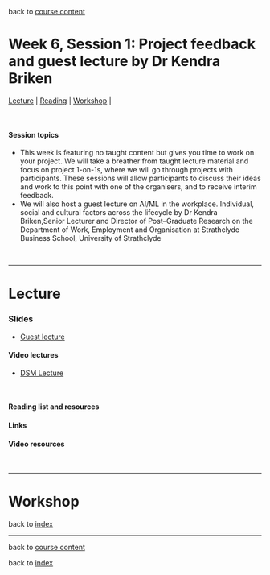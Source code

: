 back to [course content](index#course_organisation)


# Week 6, Session 1: Project feedback and guest lecture by Dr Kendra Briken 

[Lecture](#lecture) | [Reading](#reading) | [Workshop](#workshop) | 
<p><br /></p>

#### Session topics

* This week is featuring no taught content but gives you time to work on your project. We will take a breather from taught lecture material and focus on project 1-on-1s, where we will go through projects with participants. These sessions will allow participants to discuss their ideas and work to this point with one of the organisers, and to receive interim feedback.
* We will also host a guest lecture on AI/ML in the workplace. Individual, social and cultural factors across the lifecycle by Dr Kendra Briken,Senior Lecturer and Director of Post–Graduate Research on the Department of Work, Employment and Organisation
at Strathclyde Business School, University of Strathclyde 

<p>&nbsp;</p>

***

# Lecture 

### Slides
* [Guest lecture](/course_content_2022/files/Data_Science_in_Manufacturing-Week_6.pdf)  

#### Video lectures
* [DSM Lecture](https://drive.google.com/)

<br />

  
<a name = "reading"></a>

#### Reading list and resources 



#### Links



#### Video resources



<p>&nbsp;</p>


***

# Workshop



back to [index](index#course_organisation)

***
  

back to [course content](index#course_organisation)

 back to [index](index.md)

